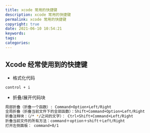 ```yaml
---
title: xcode 常用的快捷键
description: xcode 常用的快捷键
permalink: xcode 常用的快捷键
copyright: true
date: 2021-06-10 10:54:21
keywords:
tags:
categories:
---
```


## Xcode 经常使用到的快捷键

+ 格式化代码
```
control + i
```

<!--more-->

+ 折叠/展开代码块
```Bash
局部折叠（折叠一个函数）: Command+Option+Left/Right
全局折叠（折叠当前文件下的全部函数）：Shift+Command+Option+Left/Right
折叠注释块：（/* */之间的文字）： Ctrl+Shift+Command+Left/Right
折叠当前文件的所有方法：command＋option＋shift＋Left/Right
打开左侧面板： command+0/1
```